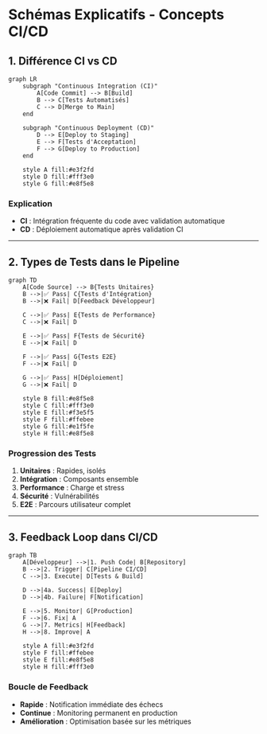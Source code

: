 # Schémas Explicatifs - Concepts CI/CD

## 1. Différence CI vs CD

```mermaid
graph LR
    subgraph "Continuous Integration (CI)"
        A[Code Commit] --> B[Build]
        B --> C[Tests Automatisés]
        C --> D[Merge to Main]
    end
    
    subgraph "Continuous Deployment (CD)"
        D --> E[Deploy to Staging]
        E --> F[Tests d'Acceptation]
        F --> G[Deploy to Production]
    end
    
    style A fill:#e3f2fd
    style D fill:#fff3e0
    style G fill:#e8f5e8
```

### Explication
- **CI** : Intégration fréquente du code avec validation automatique
- **CD** : Déploiement automatique après validation CI

---

## 2. Types de Tests dans le Pipeline

```mermaid
graph TD
    A[Code Source] --> B{Tests Unitaires}
    B -->|✅ Pass| C{Tests d'Intégration}
    B -->|❌ Fail| D[Feedback Développeur]
    
    C -->|✅ Pass| E{Tests de Performance}
    C -->|❌ Fail| D
    
    E -->|✅ Pass| F{Tests de Sécurité}
    E -->|❌ Fail| D
    
    F -->|✅ Pass| G{Tests E2E}
    F -->|❌ Fail| D
    
    G -->|✅ Pass| H[Déploiement]
    G -->|❌ Fail| D
    
    style B fill:#e8f5e8
    style C fill:#fff3e0
    style E fill:#f3e5f5
    style F fill:#ffebee
    style G fill:#e1f5fe
    style H fill:#e8f5e8
```

### Progression des Tests
1. **Unitaires** : Rapides, isolés
2. **Intégration** : Composants ensemble
3. **Performance** : Charge et stress
4. **Sécurité** : Vulnérabilités
5. **E2E** : Parcours utilisateur complet

---

## 3. Feedback Loop dans CI/CD

```mermaid
graph TB
    A[Développeur] -->|1. Push Code| B[Repository]
    B -->|2. Trigger| C[Pipeline CI/CD]
    C -->|3. Execute| D[Tests & Build]
    
    D -->|4a. Success| E[Deploy]
    D -->|4b. Failure| F[Notification]
    
    E -->|5. Monitor| G[Production]
    F -->|6. Fix| A
    G -->|7. Metrics| H[Feedback]
    H -->|8. Improve| A
    
    style A fill:#e3f2fd
    style F fill:#ffebee
    style E fill:#e8f5e8
    style H fill:#fff3e0
```

### Boucle de Feedback
- **Rapide** : Notification immédiate des échecs
- **Continue** : Monitoring permanent en production
- **Amélioration** : Optimisation basée sur les métriques